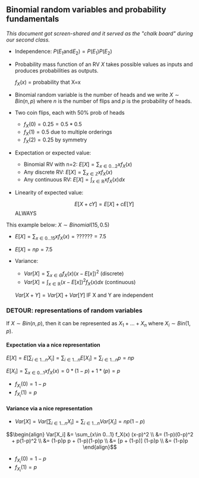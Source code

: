 ## Binomial random variables and probability fundamentals

*This document got screen-shared and it served as the "chalk board" during our second class.*

- Independence: $P(E_1 \mathrm{ and } E_2) = P(E_1)P(E_2)$
- Probability mass function of an RV $X$ takes possible values as inputs and produces probabilities as outputs. 

    $f_X(x)$ = probability that X=x

- Binomial random variable is the number of heads and we write $X \sim Bin(n, p)$ where $n$ is the number of flips and $p$ is the probability of heads. 

- Two coin flips, each with 50% prob of heads
    - $f_X(0) = 0.25 = 0.5 * 0.5$
    - $f_X(1) = 0.5$ due to multiple orderings
    - $f_X(2) = 0.25$ by symmetry 

- Expectation or expected value: 
    - Binomial RV with n=2: $E[X] = \sum_{x \in 0...2} xf_X(x)$
    - Any discrete RV: $E[X] = \sum_{x \in \mathbb Z} xf_X(x)$
    - Any continuous RV: $E[X] = \int_{x \in \mathbb R} xf_X(x)dx$
    
- Linearity of expected value:

    $$E[X + cY] = E[X] + cE[Y]$$ ALWAYS

This example below: $X\sim Binomial(15, 0.5)$

- $E[X] = \sum_{x\in 0...15} xf_X(x) = ?????? = 7.5$
- $E[X] = np = 7.5$

- Variance: 
    - $Var[X] = \sum_{x \in \Theta} f_X(x) (x-E[x])^2$ (discrete)
    - $Var[X] = \int_{x \in \mathbb R} (x-E[x])^2f_X(x)dx$ (continuous)

    $Var[X + Y] = Var[X] + Var[Y]$ IF X and Y are independent

### DETOUR: representations of random variables

If $X \sim Bin(n, p)$, then it can be represented as $X_1 + ... + X_n$ where $X_i \sim Bin(1, p)$. 

#### Expectation via a nice representation

$E[X] = E[\sum_{i\in 1...n}X_i] = \sum_{i\in 1...n}E[X_i] = \sum_{i\in 1...n}p = np$

$E[X_i] = \sum_{x \in 0...1} xf_X(x) = 0*(1-p) + 1*(p) = p$

- $f_{X_i}(0) = 1-p$
- $f_{X_i}(1) = p$

#### Variance via a nice representation

- $Var[X] = Var[\sum_{i\in 1...n}X_i] = \sum_{i\in 1...n}Var[X_i] = np(1-p)$

$$\begin{align}
Var[X_i] 
&= \sum_{x\in 0...1} f_X(x) (x-p)^2 \\
&= (1-p)(0-p)^2 + p(1-p)^2 \\
&= (1-p)p p + (1-p)(1-p)p \\
&= [p + (1-p)] (1-p)p \\
&= (1-p)p
\end{align}$$

- $f_{X_i}(0) = 1-p$
- $f_{X_i}(1) = p$

